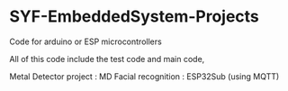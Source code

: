# SYF-EmbeddedSystem-Projects
Code for arduino or ESP microcontrollers

All of this code include the test code and main code,

Metal Detector project : MD
Facial recognition : ESP32Sub (using MQTT)